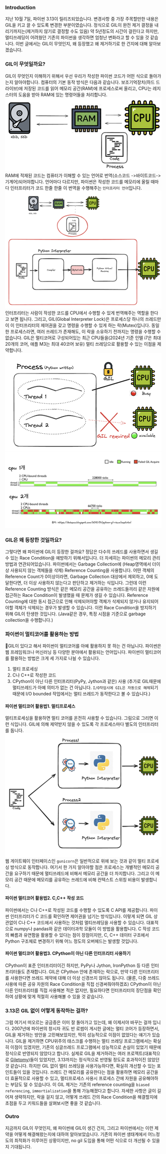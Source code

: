 ### Introduction
지난 10월 7일, 파이썬 3.13이 릴리즈되었습니다. 변경사항 중 가장 주목할만한 내용은 GIL을 키고 끌 수 있도록 변경한 부분이였습니다. 정식으로 GIL이 완전 제거 결정을 내리기까지는(제거하지 않기로 결정할 수도 있음) 약 5년정도의 시간이 걸린다고 하지만, 멀티쓰레딩이 어려웠던 기존의 파이썬을 생각하면 엄청난 변화라고 할 수 있을 것 같습니다. 이번 글에서는 GIL이 무엇인지, 왜 등장했고 왜 제거하기로 한 건지에 대해 알아보겠습니다.

### GIL이 무엇일까요?
GIL이 무엇인지 이해하기 위해서 우선 우리가 작성한 파이썬 코드가 어떤 식으로 돌아가는지 알아야합니다.
컴퓨터의 기본 동작 방식은 다음과 같습니다. 보조기억장치(하드 드라이브)에 저장된 코드를 읽어 메모리 공간(RAM)에 프로세스로써 올리고, CPU는 레지스터의 도움을 받아 RAM에 있는 명령어들을 처리합니다. 
![](nogil-컴퓨터동작방식.png)
RAM에 적재된 코드는 컴퓨터가 이해할 수 있는 언어로 번역(소스코드 ->바이트코드->기계어)되어야합니다. 언어마다 다르지만, 파이썬은 작성한 코드를 메모리에 올릴 때마다 인터프리터가 코드 한줄 한줄 이 번역을 수행해주는 `인터프리터 언어`입니다.
![](nogil-파이썬인터프리터.png)
인터프리터는 사람이 작성한 코드를 CPU에서 수행할 수 있게 번역해주는 역할을 한다고 보면 됩니다. 그리고, GIL(Global Interpreter Lock)은 프로세스당 하나의 쓰레드만이 이 인터프리터의 제어권을 갖고 명령을 수행할 수 있게 하는 락(Mutex)입니다. 동일한 프로세스라면, 여러 쓰레드가 존재해도, 이 락을 소유하기 전까지는 명령을 수행할 수 없습니다. 
GIL은 멀티코어로 구성되어있는 최근 CPU들을(2024년 기준 인텔 i7은 최대 20개의 코어, 애플 M3는 최대 40코어 보유) 멀티 쓰레딩으로 활용할 수 있는 이점을 제약합니다. 
![](nogil-쓰레드.png)
![](nogil-gil이해.png)
### GIL은 왜 등장한 것일까요?
그렇다면 왜 파이썬에 GIL이 등장한 걸까요? 정답은 다수의 쓰레드를 사용하면서 생길 수 있는 Race Condition을 예방하기 위해서입니다. 더 자세히는 파이썬의 메모리 관리 방법과 연관되어있습니다. 
파이썬에서는 Garbage Collection에 (Heap영역에서 더이상 사용되지 않는 객체들을 삭제) Reference Counting을 사용합니다. 어떤 객체의 Reference Count가 0이상이라면, Garbage Collection 대상에서 제외하고, 0에 도달한다면, 더 이상 사용하지 않는다고 판단하고 제거하는 식입니다. 그런데 이런 Reference Counting 방식은 같은 메모리 공간을 공유하는 쓰레드들끼리 같은 자원에 접근하는 Race Condition이 발생했을 때 문제가 생길 수 있습니다. Reference Counting에 대한 동시 접근으로 인해 삭제되어야할 객체가 삭제되지 않거나 유지되어야할 객체가 삭제되는 경우가 발생할 수 있습니다. 이런 Race Condition을 방지하기 위해 GIL이 탄생한 것입니다. (Java같은 경우, 특정 시점을 기준으로 garbage collection을 수행합니다.)

### 파이썬이 멀티코어를 활용하는 방법
GIL이 있다고 해서 파이썬이 멀티코어를 아예 활용하지 못 하는 건 아닙니다. 파이썬은 웹 프레임워크나 머신러닝 등 다양한 분야에서 활용되는 언어입니다. 파이썬이 멀티코어를 활용하는 방법은 크게 세 가지로 나뉠 수 있습니다.
1. 멀티 프로세싱
2. C나 C++로 작성한 코드
3. CPython이 아닌 다른 인터프리터(PyPy, Jython과 같은) 사용
(추가로 GIL때문에 멀티쓰레드가 아예 의미가 없는 건 아닙니다. `I/O작업시에 GIL은 자동으로 해제`되기 때문에 I/O bounded 작업에서는 멀티 쓰레드가 동작한다고 볼 수 있습니다.)

#### 파이썬 멀티코어 활용법1. 멀티프로세스
멀티프로세싱을 활용하면 멀티 코어를 온전히 사용할 수 있습니다. 그림으로 그리면 이런 식입니다. GIL에 의해 제약받지 않을 수 있도록 각 프로세스마다 별도의 인터프리터를 둡니다.
![](nogil-멀티프로세싱.png)
웹 게이트웨이 인터페이스인 `gunicorn`은 일반적으로 위에 보는 것과 같이 멀티 프로세싱 방식으로 동작합니다. 여기서 한 가지 알아야할 점은 프로세스는 개별적인 메모리 공간을 요구하기 때문에 멀티쓰레드에 비해서 메모리 공간을 더 차지합니다. 그리고 이 메모리 공간 때문에 메모리를 공유하는 쓰레드에 비해 컨텍스트 스위칭 비용이 발생합니다.

#### 파이썬 멀티코어 활용법2. C,C++ 작성 코드
파이썬에서는 C나 C++로 작성된 코드를 수행할 수 있도록 C API를 제공합니다. 파이썬 인터프리터가 C 코드를 확인하면 제어권을 넘기는 방식입니다. 이렇게 되면 GIL 상관없이 C나 C++ 코드에서 사용하는 것처럼 멀티쓰레딩을 사용할 수 있습니다. 대표적으로 numpy나 pandas와 같은 데이터과학 모듈이 이 방법을 활용합니다. C 작성 코드의 빠름과 유연함을 활용할 수 있다는 점이 장점이지만, C, C++ 데이터 구조에서 Python 구조체로 변경하기 위해 어느 정도의 오버헤드는 발생할 것입니다.

#### 파이썬 멀티코어 활용법3. CPython이 아닌 다른 인터프리터 사용하기
CPython이 표준 인터프리터이긴 하지만, PyPy나 Jython, IronPython 등 다른 인터프리터들도 존재합니다. GIL은 CPython 안에 존재하는 락으로, 만약 다른 인터프리터를 사용한다면 쓰레드 제약에 대해 더 이상 신경쓰지 않아도 됩니다. (물론, 다중 쓰레드 사용에 따른 공유 자원의 Race Condition을 직접 신경써줘야하겠죠) CPython이 아닌 다른 인터프리터를 직접 사용해본 적은 없지만, 필요하다면 인터프리터의 장단점을 확인하여 상황에 맞게 적절히 사용해볼 수 있을 것 같습니다.


### 3.13은 GIL 없이 어떻게 동작하는 걸까?
그럼 여기서 떠오르는 궁금증은 이미 잘 돌아가고 있는데, 왜 이제서야 바꾸는 걸까 입니다. 
2007년에 파이썬의 창시자 귀도 반 로썸이 게시한 글에는 멀티 코어가 등장하면서, GIL을 제거하는 방안을 고민해보았지만, 딱히 성능적으로 이점이 없었다는 얘기가 있습니다. GIL을 제거하면 CPU위주의 태스크를 수행하는 멀티 쓰레딩 프로그램에서는 확실히 이점이 있겠지만, 기존의 싱글쓰레드 프로그램에서 성능적으로 손실이 있었기 때문에 정식으로 반영되지 않았다고 합니다. 실제로 GIL을 제거하려는 여러 프로젝트(대표적으로 [Giletomy](https://github.com/larryhastings/gilectomy/tree/master))들이 있었지만, 3.13까지는 정식적으로 반영될 정도로 효과적이진 않았던 것 같습니다.
하지만 GIL 없이 멀티 쓰레딩을 사용가능하다면, 확실히 개선할 수 있는 포인트들이 있을 것입니다. 쓰레드 간 메모리를 공유한다는 점을 활용하면 메모리 공간을 더 효율적으로 사용할 수 있고, 멀티프로세스 사용시 프로세스 간에 자원을 공유해야하는 부담도 덜 수 있습니다. 
이 GIL 제거는 기존의 reference counting을 `biased referencing`, `immortialization`을 통해 가능해졌다고 합니다. 자세한 사항은 글이 길어져 생략하지만, 락을 걸지 않고, 어떻게 쓰레드 간의 Race Condition을 해결할지에 초점을 두고 키워드들을 살펴보시면 좋을 것 같습니다.

### Outro
지금까지 GIL이 무엇인지, 왜 파이썬에 GIL이 생긴 건지, 그리고 파이썬에서는 이런 제약을 어떻게 해결해왔는지에 대하여 알아보았습니다.
기존의 파이썬 생태계에서 어느정도의 최적화가 이루어진 상황이지만, no gil 도입을 통해 어떤 식으로 더 개선될 수 있을지 기대됩니다.
